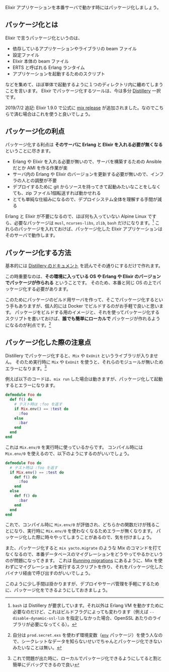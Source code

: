 Elixir アプリケーションを本番サーバで動かす時にはパッケージ化しましょう。

## パッケージ化とは

Elixir で言うパッケージ化というのは、

- 依存しているアプリケーションやライブラリの beam ファイル
- 設定ファイル
- Elixir 本体の beam ファイル
- ERTS と呼ばれる Erlang ランタイム
- アプリケーションを起動するためのスクリプト

などを集めて、ほぼ単体で起動するように１つのディレクトリ内に纏めてしまうことを言います。
Elixir でパッケージ化するツールは、今は多分 [Distillery](https://hex.pm/packages/distillery) 一択です。

2019/7/2 追記: Elixir 1.9.0 で公式に [mix release](https://hexdocs.pm/mix/Mix.Tasks.Release.html) が追加されました。なのでこちらで済む場合はこれを使うと良いでしょう。

## パッケージ化の利点

パッケージ化する利点は **そのサーバに Erlang と Elixir を入れる必要が無くなる** ということに尽きます。

- Erlang や Elixir を入れる必要が無いので、サーバを構築するための Ansible だとか AMI を作る作業が楽
- サーバ内の Erlang や Elixir のバージョンを更新する必要が無いので、インフラの人との調整が不要
- デプロイするために git からソースを持ってきて起動みたいなことをしなくても、zip ファイル1個転送すれば動かせれる
- とても単純な仕組みになるので、デプロイシステム全体を理解する手間が減る

Erlang と Elixir が不要になるので、ほぼ何も入っていない Alpine Linux ですら、必要なパッケージは `musl`, `ncurses-libs`, `zlib`, `bash` だけになります。[^1]
これらのパッケージを入れておけば、パッケージ化した Elixir アプリケーションはそのサーバで動作します。

[^1]: `bash` は Distillery が要求しています。それ以外は Erlang VM を動かすために必要なのだけど、これはビルドフラグによっても変わります（例えば `--disable-dynamic-ssl-lib` を指定しなかった場合、OpenSSL あたりのライブラリが必要になってくる）。

## パッケージ化する方法

基本的には [Distillery のドキュメント](https://hexdocs.pm/distillery/home.html) を読んでその通りにするだけで作れます。

この時重要なのは、**その環境に入っている OS や Erlang や Elixir のバージョンでパッケージが作られる** ということです。 
そのため、本番と同じ OS の上でパッケージ化する必要があります。

このためにパッケージのビルド用サーバを作って、そこでパッケージ化するという手もありますが、個人的には Docker でビルドするのがお手軽で良いと思います。
パッケージをビルドする用のイメージと、それを使ってパッケージ化するスクリプトを書いておけば、**誰でも簡単にローカルで** パッケージが作れるようになるのが利点です。[^2]

[^2]: 自分は `prod.secret.exs` を使わず環境変数（[`env`](https://hex.pm/packages/env) パッケージ）を使う人なので、シークレットなデータを知らないせいでちゃんとパッケージ化できないみたいなことは無い。

## パッケージ化した際の注意点

Distillery でパッケージ化すると、`Mix` や `ExUnit` というライブラリが入りません。
そのため実行時に `Mix` や `ExUnit` を使うと、それらのモジュールが無いためエラーになります。[^3]

[^3]: これで問題が出た時に、ローカルでパッケージ化できるようにしてると割と簡単にデバッグできるので良い

例えば以下のコードは、`mix run` した場合は動きますが、パッケージ化して起動するとエラーになります。

```elixir
defmodule Foo do
  def f() do
    # テスト時は :foo を返す
    if Mix.env() == :test do
      :foo
    else
      :bar
    end
  end
end
```

これは `Mix.env/0` を実行時に使っているからです。
コンパイル時には `Mix.env/0` を使えるので、以下のようにするのがいいでしょう。

```elixir
defmodule Foo do
  # テスト時は :foo を返す
  if Mix.env() == :test do
    def f() do
      :foo
    end
  else
    def f() do
      :bar
    end
  end
end
```

これで、コンパイル時に `Mix.env/0` が評価され、どちらかの関数だけが残ることになり、実行時に `Mix.env/0` を使わなくなるためエラーが無くなります。
パッケージ化した際に時々やってしまうことがあるので、気を付けましょう。

また、パッケージ化すると `mix yacto.migrate` のような Mix のコマンドを打てなくなるので、本番データベースのマイグレーションをどうやってやるかというのが問題になってきます。
これは [Running migrations](https://hexdocs.pm/distillery/guides/running_migrations.html) にあるように、Mix を使わずにマイグレーションを実行するスクリプトを作り、それをパッケージ化したバイナリ経由で呼び出すのがいいでしょう。

このように少し手間は掛かりますが、デプロイやサーバ管理を手軽にするために、パッケージ化をできるようにしておきましょう。
